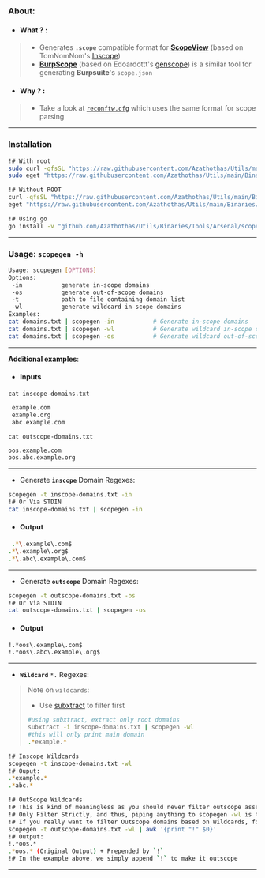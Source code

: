 ### About:
- #### What ? :
> - Generates **`.scope`** compatible format for [**ScopeView**](https://github.com/Azathothas/Utils/tree/main/Binaries/Tools/Arsenal/scopeview) (based on TomNomNom's [Inscope](https://github.com/tomnomnom/hacks/tree/master/inscope))                                              
> - [**BurpScope**](https://github.com/Azathothas/Utils/tree/main/Binaries/Tools/Arsenal/burpscope) (based on Edoardottt's [genscope](https://github.com/edoardottt/lit-bb-hack-tools/tree/main/genscope)) is a similar tool for generating **Burpsuite**'s `scope.json`
- #### Why ? :
> - Take a look at [`reconftw.cfg`](https://github.com/six2dez/reconftw/blob/main/reconftw.cfg) which uses the same format for scope parsing
---
### **Installation**
```bash
!# With root
sudo curl -qfsSL "https://raw.githubusercontent.com/Azathothas/Utils/main/Binaries/Toolpacks/x86_64/scopegen" -o "/usr/local/bin/scopegen" && sudo chmod +xwr "/usr/local/bin/scopegen"
sudo eget "https://raw.githubusercontent.com/Azathothas/Utils/main/Binaries/Toolpacks/x86_64/scopegen" --to "/usr/local/bin/scopegen"

!# Without ROOT
curl -qfsSL "https://raw.githubusercontent.com/Azathothas/Utils/main/Binaries/Toolpacks/x86_64/scopegen" -o "$HOME/bin/scopegen" && chmod +xwr "$HOME/bin/scopegen"
eget "https://raw.githubusercontent.com/Azathothas/Utils/main/Binaries/Toolpacks/x86_64/scopegen" --to "$HOME/bin/scopegen"

!# Using go
go install -v "github.com/Azathothas/Utils/Binaries/Tools/Arsenal/scopegen@main"
```
---
### Usage: `scopegen -h` 
 
 ```bash
Usage: scopegen [OPTIONS]
Options:
  -in           generate in-scope domains
  -os           generate out-of-scope domains
  -t            path to file containing domain list
  -wl           generate wildcard in-scope domains
Examples:
cat domains.txt | scopegen -in           # Generate in-scope domains 
cat domains.txt | scopegen -wl           # Generate wildcard in-scope domains
cat domains.txt | scopegen -os           # Generate wildcard out-of-scope domains
 ```
---
**Additional examples**: 
- #### Inputs
 `cat inscope-domains.txt`
```bash 
 example.com
 example.org
 abc.example.com
 ```
 `cat outscope-domains.txt`
 ```bash
 oos.example.com
 oos.abc.example.org
 ```
---
- Generate **`inscope`** Domain Regexes:
```bash
scopegen -t inscope-domains.txt -in
!# Or Via STDIN
cat inscope-domains.txt | scopegen -in
```
- #### Output
```bash
 .*\.example\.com$
.*\.example\.org$
.*\.abc\.example\.com$
```
---
- Generate **`outscope`**  Domain Regexes:
```bash
scopegen -t outscope-domains.txt -os
!# Or Via STDIN
cat outscope-domains.txt | scopegen -os
```
- #### Output
```bash
!.*oos\.example\.com$
!.*oos\.abc\.example\.org$
```
---
- **`Wildcard`** `*.` Regexes:
> Note on `wildcards`:
> - Use [subxtract](https://github.com/Azathothas/Utils/tree/main/Binaries/Tools/Arsenal/subxtract) to filter first
> ```bash
> #using subxtract, extract only root domains
> subxtract -i inscope-domains.txt | scopegen -wl
> #this will only print main domain
> .*example.*
> ```
```bash
!# Inscope Wildcards
scopegen -t inscope-domains.txt -wl
!# Ouput:
.*example.*
.*abc.*

!# OutScope Wildcards
!# This is kind of meaningless as you should never filter outscope assets based on regex.
!# Only Filter Strictly, and thus, piping anything to scopegen -wl is treated as `Inscope`
!# If you really want to filter Outscope domains based on Wildcards, for whatever reason:
scopegen -t outscope-domains.txt -wl | awk '{print "!" $0}'
!# Output:
!.*oos.*
.*oos.* (Original Output) + Prepended by `!`
!# In the example above, we simply append `!` to make it outscope
```
---
